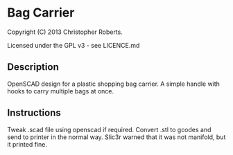 Bag Carrier
===========

Copyright (C) 2013 Christopher Roberts.

Licensed under the GPL v3 - see LICENCE.md

Description
-----------
OpenSCAD design for a plastic shopping bag carrier.
A simple handle with hooks to carry multiple bags at once.

Instructions
------------
Tweak .scad file using openscad if required. Convert .stl to gcodes and send to printer in the normal way. Slic3r warned that it was not manifold, but it printed fine.
